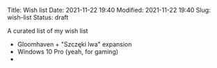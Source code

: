 Title: Wish list
Date: 2021-11-22 19:40
Modified: 2021-11-22 19:40
Slug: wish-list
Status: draft

A curated list of my wish list

- Gloomhaven + "Szczęki lwa" expansion
- Windows 10 Pro (yeah, for gaming)
-
